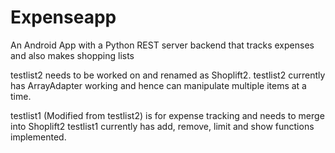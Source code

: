 # Expenseapp
An Android App with a Python REST server backend that tracks expenses and also makes shopping lists



testlist2 needs to be worked on and renamed as Shoplift2. 
testlist2 currently has ArrayAdapter working and hence can manipulate multiple items at a time.


testlist1 (Modified from testlist2) is for expense tracking and needs to merge into Shoplift2
testlist1 currently has add, remove, limit and show functions implemented.